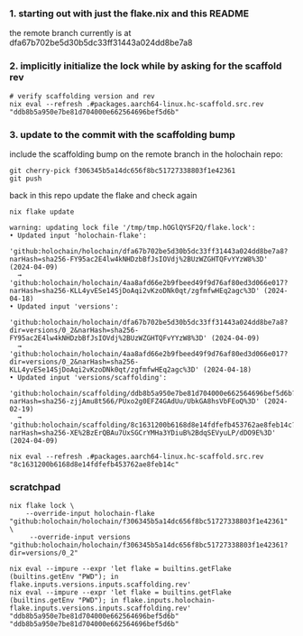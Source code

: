 ### 1. starting out with just the flake.nix and this README

the remote branch currently is at dfa67b702be5d30b5dc33ff31443a024dd8be7a8

### 2. implicitly initialize the lock while by asking for the scaffold rev

```
# verify scaffolding version and rev
nix eval --refresh .#packages.aarch64-linux.hc-scaffold.src.rev
"ddb8b5a950e7be81d704000e662564696bef5d6b"
```

### 3. update to the commit with the scaffolding bump

include the scaffolding bump on the remote branch
in the holochain repo:

```
git cherry-pick f306345b5a14dc656f8bc51727338803f1e42361
git push
```

back in this repo update the flake and check again

```
nix flake update

warning: updating lock file '/tmp/tmp.hOGlQYSF2Q/flake.lock':
• Updated input 'holochain-flake':
    'github:holochain/holochain/dfa67b702be5d30b5dc33ff31443a024dd8be7a8?narHash=sha256-FY95ac2E4lw4kNHDzbBfJsIOVdj%2BUzWZGHTQFvYYzW8%3D' (2024-04-09)
  → 'github:holochain/holochain/4aa8afd66e2b9fbeed49f9d76af80ed3d066e017?narHash=sha256-KLL4yvESe14SjDoAqi2vKzoDNk0qt/zgfmfwHEq2agc%3D' (2024-04-18)
• Updated input 'versions':
    'github:holochain/holochain/dfa67b702be5d30b5dc33ff31443a024dd8be7a8?dir=versions/0_2&narHash=sha256-FY95ac2E4lw4kNHDzbBfJsIOVdj%2BUzWZGHTQFvYYzW8%3D' (2024-04-09)
  → 'github:holochain/holochain/4aa8afd66e2b9fbeed49f9d76af80ed3d066e017?dir=versions/0_2&narHash=sha256-KLL4yvESe14SjDoAqi2vKzoDNk0qt/zgfmfwHEq2agc%3D' (2024-04-18)
• Updated input 'versions/scaffolding':
    'github:holochain/scaffolding/ddb8b5a950e7be81d704000e662564696bef5d6b?narHash=sha256-zjjAmu8t566/PUxo2g0EFZ4GAdUu/UbkGA8hsVbFEoQ%3D' (2024-02-19)
  → 'github:holochain/scaffolding/8c1631200b6168d8e14fdfefb453762ae8feb14c?narHash=sha256-XE%2BzErQBAu7UxSGCrYMHa3YDiuB%2BdqSEVyuLP/dDO9E%3D' (2024-04-09)

nix eval --refresh .#packages.aarch64-linux.hc-scaffold.src.rev
"8c1631200b6168d8e14fdfefb453762ae8feb14c"
```

### scratchpad

```
nix flake lock \
    --override-input holochain-flake "github:holochain/holochain/f306345b5a14dc656f8bc51727338803f1e42361" \
     --override-input versions "github:holochain/holochain/f306345b5a14dc656f8bc51727338803f1e42361?dir=versions/0_2"

nix eval --impure --expr 'let flake = builtins.getFlake (builtins.getEnv "PWD"); in flake.inputs.versions.inputs.scaffolding.rev'
nix eval --impure --expr 'let flake = builtins.getFlake (builtins.getEnv "PWD"); in flake.inputs.holochain-flake.inputs.versions.inputs.scaffolding.rev'
"ddb8b5a950e7be81d704000e662564696bef5d6b"
"ddb8b5a950e7be81d704000e662564696bef5d6b"
```
